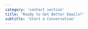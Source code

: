 ```yaml
---
category: 'contact section'
title: 'Ready to Get Better Emails?'
subtitle: 'Start a Conversation'
---
```

